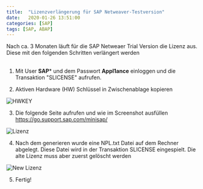 ```yaml
---
title:  "Lizenzverlängerung für SAP Netweaver-Testversion"
date:   2020-01-26 13:51:00
categories: [SAP]
tags: [SAP, ABAP]
---
```


Nach ca. 3 Monaten läuft für die SAP Netweaer Trial Version die Lizenz aus. Diese mit den folgenden Schritten verlängert werden
<br>
<br>

1) Mit User **SAP*** und dem Passwort **Appl1ance** einloggen und die Transaktion "SLICENSE" aufrufen.

2) Aktiven Hardware (HW) Schlüssel in Zwischenablage kopieren 

![HWKEY](/knowledgevault/images/screenshot/hwkey.PNG "Hardware Key")

3) Die folgende Seite aufrufen und wie im Screenshot ausfüllen
<https://go.support.sap.com/minisap/>

![Lizenz](/knowledgevault/images/screenshot/saplizenz.PNG "SAP Lizenz")

4) Nach dem generieren wurde eine NPL.txt Datei auf dem Rechner abgelegt. Diese Datei wird in der Transaktion SLICENSE eingespielt. Die alte Lizenz muss aber zuerst gelöscht werden 

![New Lizenz](/knowledgevault/images/screenshot/newlizenz.PNG "Neue SAP Lizenz")

5) Fertig!